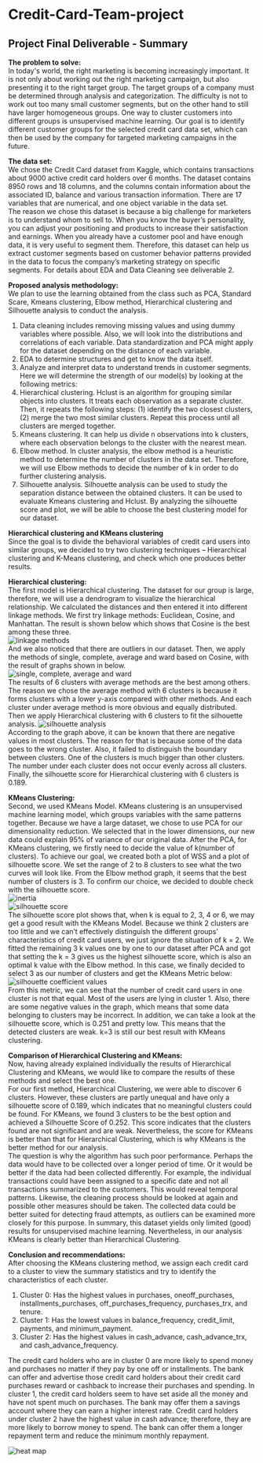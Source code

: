 # Credit-Card-Team-project<br/>
## Project Final Deliverable - Summary<br/>

**The problem to solve:**<br/>
In today's world, the right marketing is becoming increasingly important. It is not only about working out the right marketing campaign, but also presenting it to the right target group. The target groups of a company must be determined through analysis and categorization. The difficulty is not to work out too many small customer segments, but on the other hand to still have larger homogeneous groups. One way to cluster customers into different groups is unsupervised machine learning. Our goal is to identify different customer groups for the selected credit card data set, which can then be used by the company for targeted marketing campaigns in the future.<br/>

**The data set:**<br/>
We chose the Credit Card dataset from Kaggle, which contains transactions about 9000 active credit card holders over 6 months. The dataset contains 8950 rows and 18 columns, and the columns contain information about the associated ID, balance and various transaction information. There are 17 variables that are numerical, and one object variable in the data set.<br/>
The reason we chose this dataset is because a big challenge for marketers is to understand whom to sell to. When you know the buyer’s personality, you can adjust your positioning and products to increase their satisfaction and earnings. When you already have a customer pool and have enough data, it is very useful to segment them. Therefore, this dataset can help us extract customer segments based on customer behavior patterns provided in the data to focus the company’s marketing strategy on specific segments. For details about EDA and Data Cleaning see deliverable 2.<br/>

**Proposed analysis methodology:**<br/>
We plan to use the learning obtained from the class such as PCA, Standard Scare, Kmeans clustering, Elbow method, Hierarchical clustering and Silhouette analysis  to conduct the analysis.<br/>
1. Data cleaning includes removing missing values and using dummy variables where possible. Also, we will look into the distributions and correlations of each variable. Data standardization and PCA might apply for the dataset depending on the distance of each variable.
2. EDA to determine structures and get to know the data itself.
3. Analyze and interpret data to understand trends in customer segments. Here we will determine the strength of our model(s) by looking at the following metrics:
  1. Hierarchical clustering. Hclust is an algorithm for grouping similar objects into clusters. It treats each observation as a separate cluster. Then, it repeats the following steps: (1) identify the two closest clusters, (2) merge the two most similar clusters. Repeat this process until all clusters are merged together.
  2. Kmeans clustering. It can help us divide n observations into k clusters, where each observation belongs to the cluster with the nearest mean. 
  3. Elbow method. In cluster analysis, the elbow method is a heuristic method to determine the number of clusters in the data set. Therefore, we will use Elbow methods to decide the number of k in order to do further clustering analysis.
  4. Silhouette analysis. Silhouette analysis can be used to study the separation distance between the obtained clusters. It can be used to evaluate Kmeans clustering and Hclust. By analyzing the silhouette score and plot, we will be able to choose the best clustering model for our dataset.<br/>

**Hierarchical clustering and KMeans clustering**<br/>
Since the goal is to divide the behavioral variables of credit card users into similar groups, we decided to try two clustering techniques – Hierarchical clustering and K-Means clustering, and check which one produces better results.

**Hierarchical clustering:**<br/>
The first model is Hierarchical clustering. The dataset for our group is large, therefore, we will use a dendrogram to visualize the hierarchical relationship. We calculated the distances and then entered it into different linkage methods. We first try linkage methods: Euclidean, Cosine, and Manhattan. The result is shown below which shows that Cosine is the best among these three. <br/>
![linkage methods](https://github.com/PDemacker/BA820-Credit-Card-Project/blob/main/pic1.png)<br/>
And we also noticed that there are outliers in our dataset. Then, we apply the methods of single, complete, average and ward based on Cosine, with the result of graphs shown in below.<br/>
![single, complete, average and ward](https://github.com/PDemacker/BA820-Credit-Card-Project/blob/main/pic2.png)<br/>
The results of 6 clusters with average methods are the best among others. The reason we chose the average method with 6 clusters is because it forms clusters with a lower y-axis compared with other methods. And each cluster under average method is more obvious and equally distributed.<br/>
Then we apply Hierarchical clustering with 6 clusters to fit the silhouette analysis. 
![silhouette analysis](https://github.com/PDemacker/BA820-Credit-Card-Project/blob/main/pic3.png)<br/>
According to the graph above, it can be known that there are negative values in most clusters. The reason for that is because some of the data goes to the wrong cluster. Also, it failed to distinguish the boundary between clusters. One of the clusters is much bigger than other clusters. The number under each cluster does not occur evenly across all clusters. Finally, the silhouette score for Hierarchical clustering with 6 clusters is 0.189.<br/>

**KMeans Clustering:**<br/> 
Second, we used KMeans Model. KMeans clustering is an unsupervised machine learning model, which groups variables with the same patterns together. Because we have a large dataset, we chose to use PCA for our dimensionality reduction. We selected that in the lower dimensions, our new data could explain 95% of variance of our original data. After the PCA, for KMeans clustering, we firstly need to decide the value of k(number of clusters). To achieve our goal, we created both a plot of WSS and a plot of silhouette score. We set the range of 2 to 8 clusters to see what the two curves will look like. From the Elbow method graph, it seems that the best number of clusters is 3.  To confirm our choice, we decided to double check with the silhouette score.<br/> 
![inertia](https://github.com/PDemacker/BA820-Credit-Card-Project/blob/main/pic4.png)<br/>
![silhouette score](https://github.com/PDemacker/BA820-Credit-Card-Project/blob/main/pic5.png)<br/>
The silhouette score plot shows that, when k is equal to 2, 3, 4 or 6, we may get a good result with the KMeans Model. Because we think 2 clusters are too little and we can’t effectively distinguish the different groups’ characteristics of credit card users, we just ignore the situation of k = 2. We fitted the remaining 3 k values one by one to our dataset after PCA and got that setting the k = 3 gives us the highest silhouette score, which is also an optimal k value with the Elbow method. In this case, we finally decided to select 3 as our number of clusters and get the KMeans Metric  below:<br/>
![silhouette coefficient values](https://github.com/PDemacker/BA820-Credit-Card-Project/blob/main/pic6.png)<br/>
From this metric, we can see that the number of credit card users in one cluster is not that equal. Most of the users are lying in cluster 1. Also, there are some negative values in the graph, which means that some data belonging to clusters may be incorrect. In addition, we can take a look at the silhouette score, which is 0.251 and pretty low. This means that the detected clusters are weak. k=3 is still our best result with KMeans clustering.<br/> 

**Comparison of Hierarchical Clustering and KMeans:**<br/>
Now, having already explained individually the results of Hierarchical Clustering and KMeans, we would like to compare the results of these methods and select the best one.<br/> 
For our first method, Hierarchical Clustering, we were able to discover 6 clusters. However, these clusters are partly unequal and have only a silhouette score of 0.189, which indicates that no meaningful clusters could be found. For KMeans, we found 3 clusters to be the best option and achieved a Silhouette Score of 0.252. This score indicates that the clusters found are not significant and are weak. Nevertheless, the score for KMeans is better than that for Hierarchical Clustering, which is why KMeans is the better method for our analysis.<br/> 
The question is why the algorithm has such poor performance. Perhaps the data would have to be collected over a longer period of time. Or it would be better if the data had been collected differently. For example, the individual transactions could have been assigned to a specific date and not all transactions summarized to the customers. This would reveal temporal patterns. Likewise, the cleaning process should be looked at again and possible other measures should be taken. The collected data could be better suited for detecting fraud attempts, as outliers can be examined more closely for this purpose. In summary, this dataset yields only limited (good) results for unsupervised machine learning. Nevertheless, in our analysis KMeans is clearly better than Hierarchical Clustering. 

**Conclusion and recommendations:**<br/>
After choosing the KMeans clustering method, we assign each credit card to a cluster to view the summary statistics and try to identify the characteristics of each cluster.<br/>
1. Cluster 0: Has the highest values in purchases, oneoff_purchases, installments_purchases, off_purchases_frequency, purchases_trx, and tenure.
2. Cluster 1: Has the lowest values in balance_frequency, credit_limit, payments, and minimum_payment. 
3. Cluster 2: Has the highest values in cash_advance, cash_advance_trx, and cash_advance_frequency.<br/>

The credit card holders who are in cluster 0 are more likely to spend money and purchases no matter if they pay by one off or installments. The bank can offer and advertise those credit card holders about their credit card purchases reward or cashback to increase their purchases and spending.  In cluster 1, the credit card holders seem to have set aside all the money and have not spent much on purchases. The bank may offer them a savings account where they can earn a higher interest rate. Credit card holders under cluster 2 have the highest value in cash advance; therefore, they are more likely to borrow money to spend. The bank can offer them a longer repayment term and reduce the minimum monthly repayment.

![heat map](https://github.com/PDemacker/BA820-Credit-Card-Project/blob/main/pic7.png)<br/>

